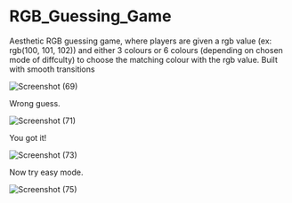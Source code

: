 # RGB_Guessing_Game
Aesthetic RGB guessing game, where players are given a rgb value (ex: rgb(100, 101, 102)) and either 3 colours or 6 colours (depending on chosen mode of diffculty) to choose the matching colour with the rgb value. Built with smooth transitions

![Screenshot (69)](https://user-images.githubusercontent.com/55633921/71877400-0197c380-30f7-11ea-864b-912db4fcb049.png)

Wrong guess.

![Screenshot (71)](https://user-images.githubusercontent.com/55633921/71877492-44599b80-30f7-11ea-8025-5063c6bda19a.png)

You got it!

![Screenshot (73)](https://user-images.githubusercontent.com/55633921/71877580-78cd5780-30f7-11ea-8ed3-da47e99d1264.png)

Now try easy mode.

![Screenshot (75)](https://user-images.githubusercontent.com/55633921/71877637-afa36d80-30f7-11ea-903a-33cc34758fb9.png)
